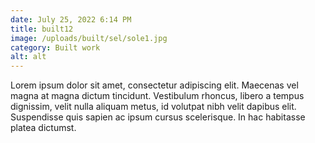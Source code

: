 ```yaml
---
date: July 25, 2022 6:14 PM
title: built12
image: /uploads/built/sel/sole1.jpg
category: Built work
alt: alt
---
```

Lorem ipsum dolor sit amet, consectetur adipiscing elit. Maecenas vel magna at magna dictum tincidunt. Vestibulum rhoncus, libero a tempus dignissim, velit nulla aliquam metus, id volutpat nibh velit dapibus elit. Suspendisse quis sapien ac ipsum cursus scelerisque. In hac habitasse platea dictumst.